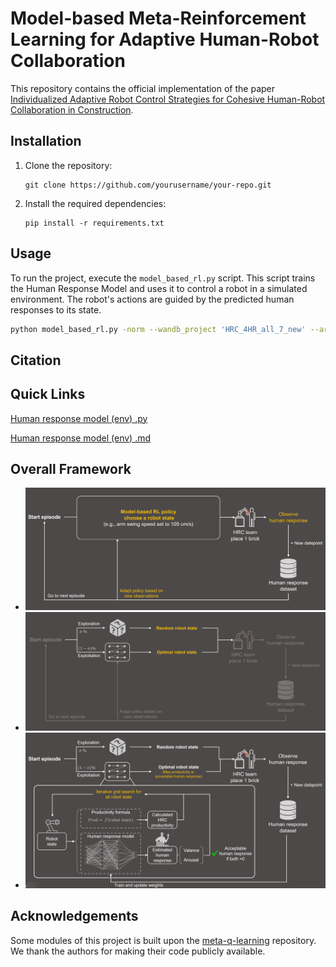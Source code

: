 # Model-based Meta-Reinforcement Learning for Adaptive Human-Robot Collaboration

This repository contains the official implementation of the paper [Individualized Adaptive Robot Control Strategies for Cohesive Human-Robot Collaboration in Construction]().


## Installation

1. Clone the repository:
    ```
    git clone https://github.com/yourusername/your-repo.git
    ```
2. Install the required dependencies:
    ```
    pip install -r requirements.txt
    ```

## Usage

To run the project, execute the `model_based_rl.py` script. This script trains the Human Response Model and uses it to control a robot in a simulated environment. The robot's actions are guided by the predicted human responses to its state.

```bash
python model_based_rl.py -norm --wandb_project 'HRC_4HR_all_7_new' --arg_notes 'new_csv-wNorm'
```

## Citation




## Quick Links

[Human response model (env) .py](rand_param_envs/gym/envs/HRC/kuka_human_response.py)

[Human response model (env) .md](rand_param_envs/gym/envs/HRC/human_response/readme.md)

## Overall Framework

- ![](1.PNG)
- ![](2.PNG)
- ![](3.PNG)


## Acknowledgements

Some modules of this project is built upon the [meta-q-learning] repository. We thank the authors for making their code publicly available.

[meta-q-learning]: https://github.com/amazon-science/meta-q-learning
